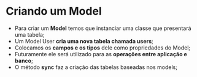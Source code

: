 # Criando um Model

- Para criar um **Model** temos que instanciar uma classe que presentará uma tabela;
- Um Model User **cria uma nova tabela chamada users**;
- Colocamos os **campos e os tipos** dele como propriedades do Model;
- Futuramente ele será utilizado para as **operações entre aplicação e banco**;
- O método **sync** faz a criação das tabelas baseadas nos models;
